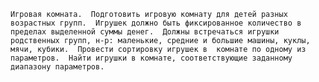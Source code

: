 `Игровая комната. 
Подготовить игровую комнату для детей разных возрастных групп. 
Игрушек должно быть фиксированное количество в пределах выделенной суммы денег. 
Должны встречаться игрушки родственных групп, н-р: маленькие, средние и большие машины, куклы, мячи, кубики. 
Провести сортировку игрушек в  комнате по одному из параметров. 
Найти игрушки в комнате, соответствующие заданному диапазону параметров.
`